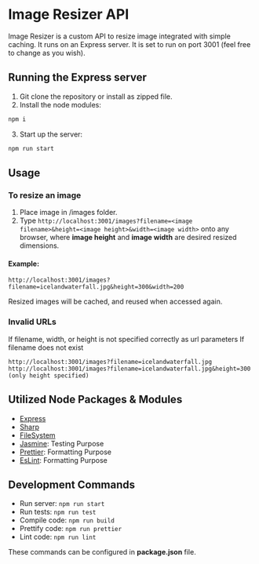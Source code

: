 # Image Resizer API

Image Resizer is a custom API to resize image integrated with simple caching. 
It runs on an Express server.
It is set to run on port 3001 (feel free to change as you wish).

## Running the Express server

1. Git clone the repository or install as zipped file.
2. Install the node modules:

```bash
npm i 
```
3. Start up the server:

```bash
npm run start
```

## Usage

### To resize an image
1. Place image in /images folder. 
2. Type `http://localhost:3001/images?filename=<image filename>&height=<image height>&width=<image width>` onto any browser, where <strong>image height</strong> and <strong>image width</strong> are desired resized dimensions.
#### Example:
```
http://localhost:3001/images?filename=icelandwaterfall.jpg&height=300&width=200
```
Resized images will be cached, and reused when accessed again.

### Invalid URLs
If filename, width, or height is not specified correctly as url parameters
If filename does not exist
```
http://localhost:3001/images?filename=icelandwaterfall.jpg
http://localhost:3001/images?filename=icelandwaterfall.jpg&height=300  (only height specified)
```


## Utilized Node Packages & Modules
* [Express](https://expressjs.com/)
* [Sharp](https://www.npmjs.com/package/sharp)
* [FileSystem](https://www.npmjs.com/package/fs)
* [Jasmine](https://www.npmjs.com/package/jasmine): Testing Purpose
* [Prettier](https://www.npmjs.com/package/prettier): Formatting Purpose
* [EsLint](https://www.npmjs.com/package/eslint): Formatting Purpose


## Development Commands
* Run server: ```npm run start```
* Run tests: ```npm run test ```
* Compile code: ```npm run build```
* Prettify code: ```npm run prettier```
* Lint code: ```npm run lint```

These commands can be configured in **package.json** file.